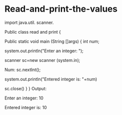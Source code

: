 # Read-and-print-the-values
import java.util. scanner.

Public class read and print {

Public static void main (String []args)
{
int num;

system.out.println("Enter an integer: ");

scanner sc=new scanner (system.in);

Num: sc.nextInt();

system.out.println("Entered integer is: "+num)

sc.close()
}
}
Output: 

Enter an integer: 10

Entered integer is: 10
